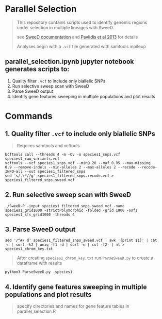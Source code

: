 # Parallel Selection
> This repository contains scripts used to identify genomic regions under selection in multiple lineages with SweeD.
>
> see [SweeD documentation](https://cme.h-its.org/exelixis/resource/download/software/sweed3.0_manual.pdf) and [Pavlidis et al 2013](https://www.ncbi.nlm.nih.gov/pmc/articles/PMC3748355/) for details
>
> Analyses begin with a `.vcf` file generated with samtools mpileup

## parallel_selection.ipynb jupyter notebook generates scripts to:
1. Quality filter `.vcf` to include only biallelic SNPs
2. Run selective sweep scan with SweeD
3. Parse SweeD output
4. Identify gene features sweeping in multiple populations and plot results 



# Commands
## 1. Quality filter `.vcf` to include only biallelic SNPs
> Requires samtools and vcftools
```
bcftools call --threads 4 -m -Ov -o species1_snps.vcf species1_raw_variants.vcf
vcftools --vcf species1_snps.vcf --minQ 20 --maf 0.05 --max-missing 0.9 --remove-indels --min-alleles 2 --max-alleles 2 --recode --recode-INFO-all --out species1_filtered_snps
sed 's/,\*//g' species1_filtered_snps.recode.vcf > species1_filtered_snps_sweed.vcf
```

## 2. Run selective sweep scan with SweeD
```
./SweeD-P -input species1_filtered_snps_sweed.vcf -name species1_grid1000 -strictPolymorphic -folded -grid 1000 -osfs species1_sfs_grid1000 -threads 4

```
## 3. Parse SweeD output
```
sed '/^#/ d' species1_filtered_snps_sweed.vcf | awk '{print $1}' | cat -n | sort -k2 | uniq -f1 -d | sort -n | cut -f2- | nl > species1_chrom_key.txt
```
> After creating `species1_chrom_key.txt` run `ParseSweeD.py` to create a dataframe with results
```
python3 ParseSweeD.py -species1
```

## 4. Identify gene features sweeping in multiple populations and plot results
> specify directories and names for gene feature tables in parallel_selection.R


